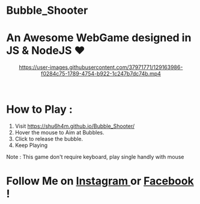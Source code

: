 # Bubble_Shooter
# An Awesome WebGame designed in JS &amp; NodeJS  ♥

<div align="center">



https://user-images.githubusercontent.com/37971771/129163986-f0284c75-1789-4754-b922-1c247b7dc74b.mp4


</div>
<br>
  
  
# How to Play :

1. Visit https://shu6h4m.github.io/Bubble_Shooter/
2. Hover the mouse to Aim at Bubbles.
3. Click to release the bubble.
4. Keep Playing

Note : This game don't require keyboard, play single handly with mouse 

  
# Follow Me on <a href="https://www.instagram.com/shu6h4m/"> Instagram </a> or <a href="https://www.facebook.com/shu6h4m/"> Facebook </a> !
